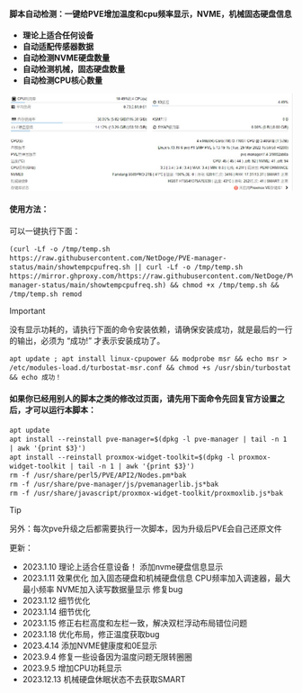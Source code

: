 #### 脚本自动检测：一键给PVE增加温度和cpu频率显示，NVME，机械固态硬盘信息

- **理论上适合任何设备**
- **自动适配传感器数据**
- **自动检测NVME硬盘数量**
- **自动检测机械，固态硬盘数量**
- **自动检测CPU核心数量**

![image](https://github.com/NetDoge/PVE-manager-status/blob/main/status.jpg)

#### 使用方法：

可以一键执行下面：

```
(curl -Lf -o /tmp/temp.sh https://raw.githubusercontent.com/NetDoge/PVE-manager-status/main/showtempcpufreq.sh || curl -Lf -o /tmp/temp.sh https://mirror.ghproxy.com/https://raw.githubusercontent.com/NetDoge/PVE-manager-status/main/showtempcpufreq.sh) && chmod +x /tmp/temp.sh && /tmp/temp.sh remod
```

> [!IMPORTANT]
>
> 没有显示功耗的，请执行下面的命令安装依赖，请确保安装成功，就是最后的一行的输出，必须为 “成功!” 才表示安装成功了。

```
apt update ; apt install linux-cpupower && modprobe msr && echo msr > /etc/modules-load.d/turbostat-msr.conf && chmod +s /usr/sbin/turbostat && echo 成功！
```

#### 如果你已经用别人的脚本之类的修改过页面，请先用下面命令先回复官方设置之后，才可以运行本脚本：

```
apt update
apt install --reinstall pve-manager=$(dpkg -l pve-manager | tail -n 1 | awk '{print $3}')
apt install --reinstall proxmox-widget-toolkit=$(dpkg -l proxmox-widget-toolkit | tail -n 1 | awk '{print $3}')
rm -f /usr/share/perl5/PVE/API2/Nodes.pm*bak
rm -f /usr/share/pve-manager/js/pvemanagerlib.js*bak
rm -f /usr/share/javascript/proxmox-widget-toolkit/proxmoxlib.js*bak
```

> [!TIP]
>
> 另外：每次pve升级之后都需要执行一次脚本，因为升级后PVE会自己还原文件





更新：

- 2023.1.10
  理论上适合任意设备！
  添加nvme硬盘信息显示
- 2023.1.11
  效果优化
  加入固态硬盘和机械硬盘信息
  CPU频率加入调速器，最大最小频率
  NVME加入读写数据量显示
  修复bug
- 2023.1.12
  细节优化
- 2023.1.14
  细节优化
- 2023.1.15
  修正右栏高度和左栏一致，解决双栏浮动布局错位问题
- 2023.1.18
  优化布局，修正温度获取bug
- 2023.4.14
  添加NVME健康度和0E显示
- 2023.9.4
  修复一些设备因为温度问题无限转圈圈
- 2023.9.5
  增加CPU功耗显示
- 2023.12.13
  机械硬盘休眠状态不去获取SMART
